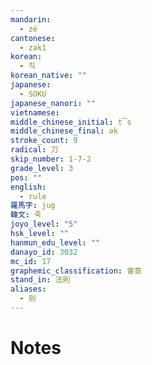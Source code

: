 ```yaml
---
mandarin:
  - zé
cantonese:
  - zak1
korean:
  - 칙
korean_native: ""
japanese:
  - SOKU
japanese_nanori: ""
vietnamese:
middle_chinese_initial: t͡s
middle_chinese_final: ək
stroke_count: 9
radical: 刀
skip_number: 1-7-2
grade_level: 3
pos: ""
english:
  - rule
羅馬字: jug
韓文: 죽
joyo_level: "5"
hsk_level: ""
hanmun_edu_level: ""
danayo_id: 3032
mc_id: 17
graphemic_classification: 會意
stand_in: 法則
aliases:
  - 则
---
```


# Notes
